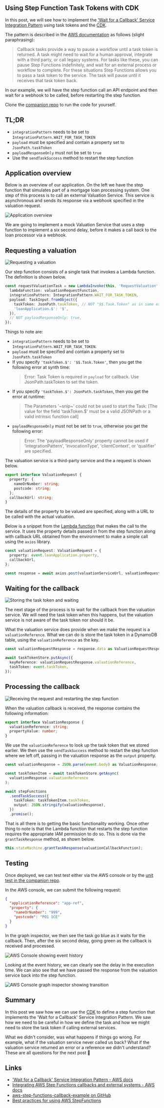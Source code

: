 ## Using Step Function Task Tokens with CDK

In this post, we will see how to implement the ['Wait for a Callback' Service Integration Pattern](https://docs.aws.amazon.com/step-functions/latest/dg/connect-to-resource.html#connect-wait-token) using task tokens and the [CDK](https://aws.amazon.com/cdk/).

The pattern is described in the [AWS documentation](<(https://docs.aws.amazon.com/step-functions/latest/dg/connect-to-resource.html#connect-wait-token)>) as follows (slight paraphrasing):

> Callback tasks provide a way to pause a workflow until a task token is returned. A task might need to wait for a human approval, integrate with a third party, or call legacy systems. For tasks like these, you can pause Step Functions indefinitely, and wait for an external process or workflow to complete. For these situations Step Functions allows you to pass a task token to the service. The task will pause until it receives that task token back.

In our example, we will have the step function call an API endpoint and then wait for a webhook to be called, before restarting the step function.

Clone the [companion repo](https://github.com/andybalham/blog-task-tokens) to run the code for yourself.

## TL;DR

- `integrationPattern` needs to be set to `IntegrationPattern.WAIT_FOR_TASK_TOKEN`
- `payload` must be specified and contain a property set to `JsonPath.taskToken`
- `payloadResponseOnly` must not be set to `true`
- Use the `sendTaskSuccess` method to restart the step function

## Application overview

Below is an overview of our application. On the left we have the step function that simulates part of a mortgage loan processing system. One step of this process is to call an external Valuation Service. This service is asynchronous and sends its response via a webhook specified in the valuation request.

![Application overview](https://github.com/andybalham/blog-source-code/blob/master/blog-posts/images/step-function-task-tokens/application-overview.png?raw=true)

We are going to implement a mock Valuation Service that uses a step function to implement a six second delay, before it makes a call back to the loan processor via a webhook.

## Requesting a valuation

![Requesting a valuation](https://github.com/andybalham/blog-source-code/blob/master/blog-posts/images/step-function-task-tokens/overview-diagram-step-01-request.png?raw=true)

Our step function consists of a single task that invokes a Lambda function. The definition is shown below.

```TypeScript
const requestValuationTask = new LambdaInvoke(this, 'RequestValuation', {
  lambdaFunction: valuationRequestFunction,
  integrationPattern: IntegrationPattern.WAIT_FOR_TASK_TOKEN,
  payload: TaskInput.fromObject({
    taskToken: JsonPath.taskToken, // NOT "$$.Task.Token" as in some examples
    'loanApplication.$': '$',
  }),
  // NOT payloadResponseOnly: true,
});
```

Things to note are:

- `integrationPattern` needs to be set to `IntegrationPattern.WAIT_FOR_TASK_TOKEN`.
- `payload` must be specified and contain a property set to `JsonPath.taskToken`
- If you specify `'taskToken.$': '$$.Task.Token'`, then you get the following error at synth time:
  > Error: Task Token is required in `payload` for callback. Use JsonPath.taskToken to set the token.
- If you specify `'taskToken.$': JsonPath.taskToken`, then you get the error at runtime:
  > The Parameters '~snip~' could not be used to start the Task: [The value for the field 'taskToken.$' must be a valid JSONPath or a valid intrinsic function call]
- `payloadResponseOnly` must not be set to `true`, otherwise you get the following error:
  > Error: The 'payloadResponseOnly' property cannot be used if 'integrationPattern', 'invocationType', 'clientContext', or 'qualifier' are specified.

The valuation service is a third-party service and the a request is shown below.

```TypeScript
export interface ValuationRequest {
  property: {
    nameOrNumber: string;
    postcode: string;
  };
  callbackUrl: string;
}
```

The details of the property to be valued are specified, along with a URL to be called with the actual valuation.

Below is a snippet from the [Lambda function](https://github.com/andybalham/blog-task-tokens/blob/master/src/LoanProcessor.ValuationRequestFunction.ts) that makes the call to the service. It uses the property details passed in from the step function along with callback URL obtained from the environment to make a simple call using the `axios` library.

```TypeScript
const valuationRequest: ValuationRequest = {
  property: event.loanApplication.property,
  callbackUrl,
};

const response = await axios.post(valuationServiceUrl, valuationRequest);
```

## Waiting for the callback

![Storing the task token and waiting](https://github.com/andybalham/blog-source-code/blob/master/blog-posts/images/step-function-task-tokens/overview-diagram-step-02-store-token.png?raw=true)

The next stage of the process is to wait for the callback from the valuation service. We will need the task token when this happens, but the valuation service is not aware of the task token nor should it be.

What the valuation service does provide when we make the request is a `valuationReference`. What we can do is store the task token in a DynamoDB table, using the `valuationReference` as the key.

```TypeScript
const valuationRequestResponse = response.data as ValuationRequestResponse;

await taskTokenStore.putAsync({
  keyReference: valuationRequestResponse.valuationReference,
  taskToken: event.taskToken,
});
```

## Processing the callback

![Receiving the request and restarting the step function](https://github.com/andybalham/blog-source-code/blob/master/blog-posts/images/step-function-task-tokens/overview-diagram-step-03-response.png?raw=true)

When the valuation callback is received, the response contains the following information:

```TypeScript
export interface ValuationResponse {
  valuationReference: string;
  propertyValue: number;
}
```

We use the `valuationReference` to look up the task token that we stored earlier. We then use the `sendTaskSuccess` method to restart the step function where we left off, passing in the valuation response as the `output` property.

```TypeScript
const valuationResponse = JSON.parse(event.body) as ValuationResponse;

const taskTokenItem = await taskTokenStore.getAsync(
  valuationResponse.valuationReference
);

await stepFunctions
  .sendTaskSuccess({
    taskToken: taskTokenItem.taskToken,
    output: JSON.stringify(valuationResponse),
  })
  .promise();
```

That is all there is to getting the basic functionality working. Once other thing to note is that the Lambda function that restarts the step function requires the appropriate IAM permission to do so. This is done via the `grantTaskResponse` method, as shown below.

```TypeScript
this.stateMachine.grantTaskResponse(valuationCallbackFunction);
```

## Testing

Once deployed, we can test test either via the AWS console or by the [unit test in the companion repo](https://github.com/andybalham/blog-task-tokens/blob/master/tests/LoanProcessor.test.ts).

In the AWS console, we can submit the following request:

```json
{
  "applicationReference": "app-ref",
  "property": {
    "nameOrNumber": "999",
    "postcode": "PO1 1CE"
  }
}
```

In the graph inspector, we then see the task go blue as it waits for the callback. Then, after the six second delay, going green as the callback is received and processed.

![AWS Console showing event history](https://github.com/andybalham/blog-source-code/blob/master/blog-posts/images/step-function-task-tokens/step-function-graph-inspector.png?raw=true)

Looking at the event history, we can clearly see the delay in the execution time. We can also see that we have passed the response from the valuation service back into the step function.

![AWS Console graph inspector showing transition](https://github.com/andybalham/blog-source-code/blob/master/blog-posts/images/step-function-task-tokens/step-function-event-history.png?raw=true)

## Summary

In this post we saw how we can use the [CDK](https://aws.amazon.com/cdk/) to define a step function that implements the 'Wait for a Callback' Service Integration Pattern. We saw how we need to be careful in how we define the task and how we might need to store the task token if calling external services.

What we didn't consider, was what happens if things go wrong. For example, what if the valuation service never called us back? What if the valuation service returned an error or a reference we didn't understand? These are all questions for the next post 🙂

## Links

- ['Wait for a Callback' Service Integration Pattern - AWS docs](https://docs.aws.amazon.com/step-functions/latest/dg/connect-to-resource.html#connect-wait-token)
- [Integrating AWS Step Functions callbacks and external systems - AWS docs](https://aws.amazon.com/blogs/compute/integrating-aws-step-functions-callbacks-and-external-systems/)
- [aws-step-functions-callback-example on GitHub](https://github.com/aws-samples/aws-step-functions-callback-example)
- [Best practices for using AWS StepFunctions](https://dev.to/lukvonstrom/best-practices-for-using-aws-stepfunctions-2io#use-waitfortasktoken)
